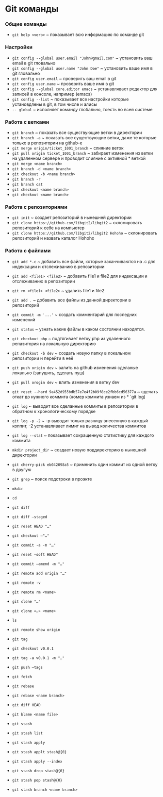 
# Git команды


### Общие команды

* `git help <verb>`  ~  показывает всю информацию по команде git <verb>  

 
### Настройки

* `git config --global user.email "John@gmail.com"`   ~   установить ваш email в git гловально
* `git config --global user.name "John Doe"`   ~   установить ваше имя в git гловально 
* `git config user.email`   ~   проверить ваш email в git
* `git config user.name`   ~   проверить ваше имя в git
* `git config --global core.editor emacs`     ~   устанавлявает редактор для записей в консоле, например (emacs)
* `git config --list`   ~   показывает все настройки которые установдлены в git, в том числе и алисы
* `-- global`   ~   исполняет команду глобально, тоесть во всей системе


### Работа с ветками

* `git branch`   ~   показать все существующие ветки в директории
* `git branch -a`   ~   показать все существующие ветки, даже те которые только в репозитории на github-е
* `git merge origin/ticket_1001_branch`   ~   слияние веток 
* `git pull origin ticket_1001_branch`   ~   забирает изменения из ветки на удаленном сервере и проводит слияние с активной * веткой
* `git merge <name branch>`
* `git branch -d <name branch>`
* `git checkout -b <name branch>`
* `git branch -r`
* `git branch cat`
* `git checkout <name branch>`
* `git checkout <name branch>`


### Работа с репозиториями

* `git init`   ~   создает репозиторий в нынешней директории
* `git clone https://github.com/libgit2/libgit2`   ~   склонировать репозиторий к себе на компьютер
* `git clone https://github.com/libgit2/libgit2 Hohoho`   ~   склонировать репозиторий и назвать каталог Hohoho

### Работа с файлами

* `git add *.c`   ~   добавить все файли, которые заканчиваются на .c для индексации и отслеживанию в репозитории
* `git add <file1> <file2>`   ~   добавить file1 и file2 для индексации и отслеживанию в репозитории
* `git rm <file1> <file2>`   ~   удалить file1 и file2
* `git add .`   ~   добавить все файлы из данной директории в репозиторий


* `git commit -m '...'`   ~   создать комментарий для последних изменений




* `git status`   ~   узнать какие файлы в каком состоянии находятся.
* `git checkout php`   ~   подтягивает ветку php из удаленного репазитория на локальную директорию
* `git checkout -b dev`   ~   создать новую папку в локальном репозитории и перейти в неё
* `git push origin dev`   ~   залить на github изменения сделаные локально (запушить, сделать пуш)
* `git pull orogin dev`   ~   влить изменения в ветку dev
* `git reset --hard 9a452d955bdb57e7e4f2b09f8ce2fbb6cd56377a`   ~   сделать откат до нужного коммита (номер коммита узнаем из * `git log)
* `git log`   ~   выводит все сделанные коммиты в репозитории в обратном к хронологическому порядке
* `git log -p -2`   ~   -p выводит только разницу внесенную в каждый коппит, -2 устанавливает лимит на вывод количества коммитов
* `git log --stat`   ~   показывает сокращенную статистику для каждого коммита
* `mkdir project_dir`   ~   создает новую поддиректорию в нынешней директории
* `git cherry-pick eb042098a5`   ~   применить один коммит из одной ветку в другую
* `git grep`   ~   поиск подстроки в проэкте
    
* `mkdir` 
* `cd`
* `git diff`
* `git diff —staged`
* `git reset HEAD "…"`
* `git checkout —"…"`
* `git commit -a -m "…"`
* `git reset —soft HEAD^`
* `git commit —amend -m "…"`
* `git remote add origin "…"`
* `git remote -v`
* `git remote rm <name>`
* `git clone "…"`
* `git clone «…» <name>`
* `ls`
* `git remote show origin`
* `git tag`
* `git checkout v0.0.1`
* `git tag -a v0.0.1 -m "…"`
* `git push —tags`
* `git fetch`
* `git rebase`
* `git rebase <name branch>`
* `git diff HEAD`
* `git blame <name file>`
* `git stash`
* `git stash list`
* `git stash apply`
* `git stash applt stash@{0}`
* `git stash apply --index`
* `git stash drop stash@{0}`
* `git stash pop stash@{0}`
* `git stash branch <name branch>`
